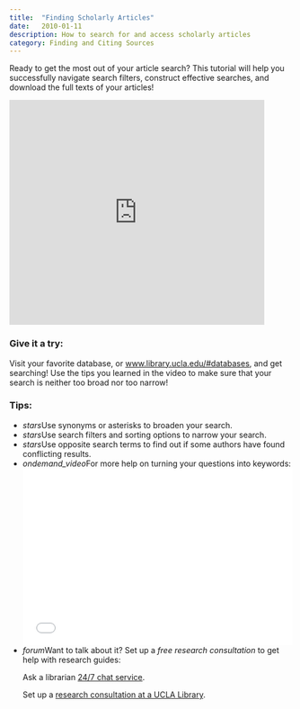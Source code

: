 ```yaml
---
title:  "Finding Scholarly Articles"
date:   2010-01-11
description: How to search for and access scholarly articles
category: Finding and Citing Sources
---
```


<p class="intro">Ready to get the most out of your article search? This tutorial will help you successfully navigate search filters, construct effective searches, and download the full texts of your articles!</p>

<iframe width="90%" height="400" src="https://www.youtube.com/embed/sH9h4xkY4ys" frameborder="0" allowfullscreen></iframe>


### Give it a try:

<p class="flow-text">Visit your favorite database, or <a href="http://www.library.ucla.edu/#databases" target="_blank">www.library.ucla.edu/#databases</a>, and get searching! Use the tips you learned in the video to make sure that your search is neither too broad nor too narrow!</p>
<!-- include embed-and-share-buttons.html ? -->

### Tips:

<ul class="collapsible" data-collapsible="expandable">
    <li>
      <div class="collapsible-header"><i class="material-icons">stars</i>Use synonyms or asterisks to broaden your search.</div>
    </li>
    <li>
      <div class="collapsible-header"><i class="material-icons">stars</i>Use search filters and sorting options to narrow your search. </div>
    </li>
    <li>
      <div class="collapsible-header"><i class="material-icons">stars</i>Use opposite search terms to find out if some authors have found conflicting results.</div>
    </li>
    <li>
      <div class="collapsible-header hoverable"><i class="material-icons">ondemand_video</i>For more help on turning your questions into keywords:</div>
      <div class="collapsible-body"><iframe width="100%" height="315" src="{{ '/embeds/turn-questions-into-keywords/' | prepend: site.baseurl }}" frameborder="0" allowfullscreen></iframe></div>
    </li>
    <li>
      <div class="collapsible-header hoverable"><i class="material-icons">forum</i>Want to talk about it? Set up a <em>free research consultation</em> to get help with research guides:</div>
      <div class="collapsible-body">
        <p>Ask a librarian <a href="http://library.ucla.edu/questions" target="_blank">24/7 chat service</a>.</p>
          <p>Set up a <a href="http://library.ucla.edu/questions" target="_blank">research consultation at a UCLA Library</a>.</p>
      </div>
    </li>
  </ul>

